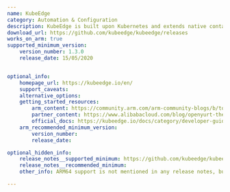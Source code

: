 ```yaml
---
name: KubeEdge
category: Automation & Configuration
description: KubeEdge is built upon Kubernetes and extends native containerized application orchestration and device management to hosts at the Edge.
download_url: https://github.com/kubeedge/kubeedge/releases
works_on_arm: true
supported_minimum_version:
    version_number: 1.3.0
    release_date: 15/05/2020


optional_info:
    homepage_url: https://kubeedge.io/en/
    support_caveats:
    alternative_options:
    getting_started_resources:
        arm_content: https://community.arm.com/arm-community-blogs/b/tools-software-ides-blog/posts/q-a-with-priyanka-sharma-for-arm-devsummit-2020
        partner_content: https://www.alibabacloud.com/blog/openyurt-the-practice-of-extending-native-kubernetes-to-the-edge_597903
        official_docs: https://kubeedge.io/docs/category/developer-guide/
    arm_recommended_minimum_version:
        version_number:
        release_date:

optional_hidden_info:
    release_notes__supported_minimum: https://github.com/kubeedge/kubeedge/blob/master/CHANGELOG/CHANGELOG-1.3.md#v130
    release_notes__recommended_minimum:
    other_info: ARM64 support is not mentioned in any release notes, but the first binary for ARM64 was released for version v1.3.0.

---
```

